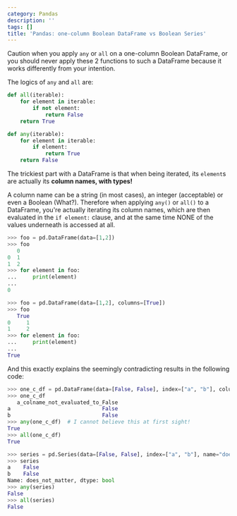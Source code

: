 ```yaml
---
category: Pandas
description: ''
tags: []
title: 'Pandas: one-column Boolean DataFrame vs Boolean Series'
---
```


Caution when you apply `any` or `all` on a one-column Boolean DataFrame, or you should never apply these 2 functions to such a DataFrame because it works differently from your intention.

The logics of `any` and `all` are:

```python
def all(iterable):
    for element in iterable:
        if not element:
            return False
    return True
```

```python
def any(iterable):
    for element in iterable:
        if element:
            return True
    return False
```

The trickiest part with a DataFrame is that when being iterated, its `element`s are actually its **column names, with types!**

A column name can be a string (in most cases), an integer (acceptable) or even a Boolean (What?). Therefore when applying `any()` or `all()` to a DataFrame, you're actually iterating its column names, which are then evaluated in the `if element:` clause, and at the same time NONE of the values underneath is accessed at all.

```python
>>> foo = pd.DataFrame(data=[1,2])
>>> foo
   0
0  1
1  2
>>> for element in foo:
...     print(element)
... 
0
```

```python
>>> foo = pd.DataFrame(data=[1,2], columns=[True])
>>> foo
   True
0     1
1     2
>>> for element in foo:
...     print(element)
... 
True
```

And this exactly explains the seemingly contradicting results in the following code:

```python
>>> one_c_df = pd.DataFrame(data=[False, False], index=["a", "b"], columns=["a_colname_not_evaluated_to_False"])
>>> one_c_df
   a_colname_not_evaluated_to_False
a                             False
b                             False
>>> any(one_c_df)  # I cannot believe this at first sight!
True
>>> all(one_c_df)
True
```

```python
>>> series = pd.Series(data=[False, False], index=["a", "b"], name="does_not_matter")
>>> series
a    False
b    False
Name: does_not_matter, dtype: bool
>>> any(series)
False
>>> all(series)
False
```
